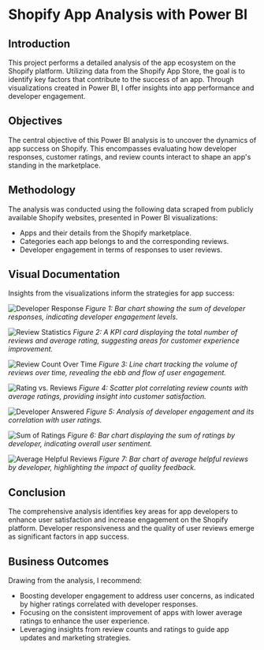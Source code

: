 # Shopify App Analysis with Power BI

## Introduction

This project performs a detailed analysis of the app ecosystem on the Shopify platform. Utilizing data from the Shopify App Store, the goal is to identify key factors that contribute to the success of an app. Through visualizations created in Power BI, I offer insights into app performance and developer engagement.

## Objectives

The central objective of this Power BI analysis is to uncover the dynamics of app success on Shopify. This encompasses evaluating how developer responses, customer ratings, and review counts interact to shape an app's standing in the marketplace.

## Methodology

The analysis was conducted using the following data scraped from publicly available Shopify websites, presented in Power BI visualizations:
- Apps and their details from the Shopify marketplace.
- Categories each app belongs to and the corresponding reviews.
- Developer engagement in terms of responses to user reviews.

## Visual Documentation

Insights from the visualizations inform the strategies for app success:

![Developer Response](/path/to/developer_response.png)
*Figure 1: Bar chart showing the sum of developer responses, indicating developer engagement levels.*

![Review Statistics](/path/to/review_statistics.png)
*Figure 2: A KPI card displaying the total number of reviews and average rating, suggesting areas for customer experience improvement.*

![Review Count Over Time](/path/to/review_count_over_time.png)
*Figure 3: Line chart tracking the volume of reviews over time, revealing the ebb and flow of user engagement.*

![Rating vs. Reviews](/path/to/rating_vs_reviews.png)
*Figure 4: Scatter plot correlating review counts with average ratings, providing insight into customer satisfaction.*

![Developer Answered](/path/to/developer_answered.png)
*Figure 5: Analysis of developer engagement and its correlation with user ratings.*

![Sum of Ratings](/path/to/sum_of_ratings.png)
*Figure 6: Bar chart displaying the sum of ratings by developer, indicating overall user sentiment.*

![Average Helpful Reviews](/path/to/average_helpful_reviews.png)
*Figure 7: Bar chart of average helpful reviews by developer, highlighting the impact of quality feedback.*


## Conclusion

The comprehensive analysis identifies key areas for app developers to enhance user satisfaction and increase engagement on the Shopify platform. Developer responsiveness and the quality of user reviews emerge as significant factors in app success.

## Business Outcomes

Drawing from the analysis, I recommend:
- Boosting developer engagement to address user concerns, as indicated by higher ratings correlated with developer responses.
- Focusing on the consistent improvement of apps with lower average ratings to enhance the user experience.
- Leveraging insights from review counts and ratings to guide app updates and marketing strategies.


